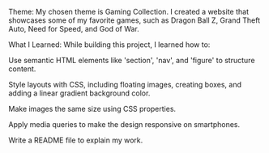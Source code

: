 Theme:
My chosen theme is Gaming Collection. I created a website that showcases some of my favorite games, such as Dragon Ball Z, Grand Theft Auto, Need for Speed, and God of War.

What I Learned:
While building this project, I learned how to:

Use semantic HTML elements like 'section', 'nav', and 'figure' to structure content.

Style layouts with CSS, including floating images, creating boxes, and adding a linear gradient background color.

Make images the same size using CSS properties.

Apply media queries to make the design responsive on smartphones.

Write a README file to explain my work.
